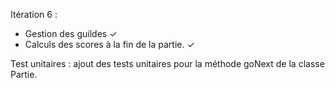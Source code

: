 Itération 6 :

- Gestion des guildes ✓
- Calculs des scores à la fin de la partie. ✓

Test unitaires : ajout des tests unitaires pour la méthode goNext de la classe Partie.
